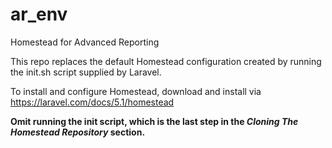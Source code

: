 # ar_env
Homestead for Advanced Reporting

This repo replaces the default Homestead configuration created by running the init.sh script supplied by Laravel. 

To install and configure Homestead, download and install via https://laravel.com/docs/5.1/homestead

**Omit running the init script, which is the last step in the *Cloning The Homestead Repository* section.**
